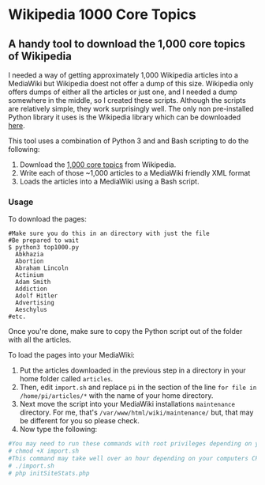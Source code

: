 # Wikipedia 1000 Core Topics
## A handy tool to download the 1,000 core topics of Wikipedia

I needed a way of getting approximately 1,000 Wikipedia articles into a MediaWiki but Wikipedia doest not offer a dump of this size. Wikipedia only offers dumps of either all the articles or just one, and I needed a dump somewhere in the middle, so I created these scripts.  Although the scripts are relatively simple, they work surprisingly well. The only non pre-installed Python library it uses is the Wikipedia library which can be downloaded [here](https://pypi.python.org/pypi/wikipedia).

This tool uses a combination of Python 3 and and Bash scripting to do the following:

1. Download the [1,000 core topics](https://en.wikipedia.org/wiki/Wikipedia:1,000_core_topics) from Wikipedia.
2. Write each of those ~1,000 articles to a MediaWiki friendly XML format
3. Loads the articles into a MediaWiki using a Bash script.

### Usage
To download the pages:


    #Make sure you do this in an directory with just the file
    #Be prepared to wait
    $ python3 top1000.py
      Abkhazia
      Abortion
      Abraham Lincoln
      Actinium
      Adam Smith
      Addiction
      Adolf Hitler
      Advertising
      Aeschylus
    #etc.

  Once you're done, make sure to copy the Python script out of the folder with all the articles.

To load the pages into your MediaWiki:


1. Put the articles downloaded in the previous step in a directory in your home folder called `articles`.
2. Then, edit `import.sh` and replace `pi` in the section of the line `for file in /home/pi/articles/*` with the name of your home directory.
3. Next move the script into your MediaWiki installations `maintenance` directory. For me, that's `/var/www/html/wiki/maintenance/` but, that may be different for you so please check.
4. Now type the following:

``` bash
#You may need to run these commands with root privileges depending on your system configuration.
# chmod +X import.sh
#This command may take well over an hour depending on your computers CPU speed
# ./import.sh
# php initSiteStats.php
```
